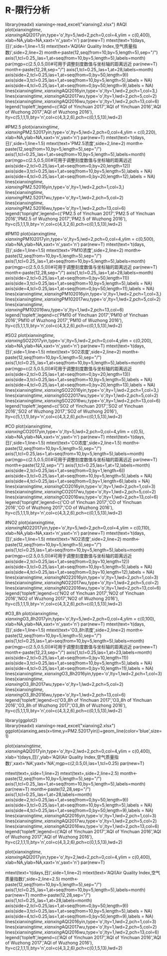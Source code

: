 # R-限行分析
library(readxl)
xianxing<-read_excel("xianxing2.xlsx")
#AQI
plot(xianxing$time,xianxing$AQI2017yin,type='o',lty=5,lwd=2,pch=0,col=4,ylim = c(0,400),
     xlab=NA,ylab=NA,xaxt='n',yaxt='n')
par(new=T)
mtext(text='t(days,日)',side=1,line=1.5)
mtext(text='AQI(Air Quality Index,空气质量指数)',side=2,line=2)
month<-paste(12,seq(from=10,by=5,length=5),sep="/")
axis(1,tcl=0.25,,las=1,at=seq(from=10,by=5,length=5),labels=month) 
par(mgp=c(2.5,0.5,0))#可用于调整刻度数值与坐标轴的距离远近
par(new=T)
month<-paste(12,28,sep="/")
axis(1,tcl=0.25,,las=1,at=28,labels=month) 
axis(side=2,tcl=0.25,las=1,at=seq(from=0,by=50,length=9))
axis(side=3,tcl=0.25,las=1,at=seq(from=10,by=5,length=5),labels = NA)
axis(side=4,tcl=0.25,las=1,at=seq(from=0,by=50,length=9),labels = NA)
lines(xianxing$time,xianxing$AQI2016yin,type='o',lty=1,lwd=2,pch=1,col=3,)
lines(xianxing$time,xianxing$AQI2017wu,type='o',lty=1,lwd=2,pch=5,col=2)
lines(xianxing$time,xianxing$AQI2016wu,type='o',lty=1,lwd=2,pch=13,col=6)
legend('topleft',legend=c('AQI of Yinchuan 2017','AQI of Yinchuan 2016','AQI of Wuzhong 2017','AQI of Wuzhong 2016'),
       lty=c(5,1,1,1),bty='n',col=c(4,3,2,6),pch=c(0,1,5,13),lwd=2)


#PM2.5
plot(xianxing$time,xianxing$PM2.52017yin,type='o',lty=5,lwd=2,pch=0,col=4,ylim = c(0,220),
     xlab=NA,ylab=NA,xaxt='n',yaxt='n')
par(new=T)
mtext(text='t(days,日)',side=1,line=1.5)
mtext(text='PM2.5浓度',side=2,line=2)
month<-paste(12,seq(from=10,by=5,length=5),sep="/")
axis(1,tcl=0.25,,las=1,at=seq(from=10,by=5,length=5),labels=month) 
par(mgp=c(2.5,0.5,0))#可用于调整刻度数值与坐标轴的距离远近
axis(side=2,tcl=0.25,las=1,at=seq(from=0,by=20,length=12))
axis(side=3,tcl=0.25,las=1,at=seq(from=10,by=5,length=5),labels = NA)
axis(side=4,tcl=0.25,las=1,at=seq(from=0,by=20,length=12),labels = NA)
lines(xianxing$time,xianxing$PM2.52016yin,type='o',lty=1,lwd=2,pch=1,col=3,)
lines(xianxing$time,xianxing$PM2.52017wu,type='o',lty=1,lwd=2,pch=5,col=2)
lines(xianxing$time,xianxing$PM2.52016wu,type='o',lty=1,lwd=2,pch=13,col=6)
legend('topright',legend=c('PM2.5 of Yinchuan 2017','PM2.5 of Yinchuan 2016','PM2.5 of Wuzhong 2017','PM2.5 of Wuzhong 2016'),
       lty=c(5,1,1,1),bty='n',col=c(4,3,2,6),pch=c(0,1,5,13),lwd=2)

#PM10
plot(xianxing$time,xianxing$PM102017yin,type='o',lty=5,lwd=2,pch=0,col=4,ylim = c(0,500),
     xlab=NA,ylab=NA,xaxt='n',yaxt='n')
par(new=T)
mtext(text='t(days,日)',side=1,line=1.5)
mtext(text='PM10浓度',side=2,line=2)
month<-paste(12,seq(from=10,by=5,length=5),sep="/")
axis(1,tcl=0.25,,las=1,at=seq(from=10,by=5,length=5),labels=month) 
par(mgp=c(2.5,0.5,0))#可用于调整刻度数值与坐标轴的距离远近
par(new=T)
month<-paste(12,28,sep="/")
axis(1,tcl=0.25,,las=1,at=28,labels=month) 
axis(side=2,tcl=0.25,las=1,at=seq(from=0,by=50,length=11))
axis(side=3,tcl=0.25,las=1,at=seq(from=10,by=5,length=5),labels = NA)
axis(side=4,tcl=0.25,las=1,at=seq(from=0,by=50,length=11),labels = NA)
lines(xianxing$time,xianxing$PM102016yin,type='o',lty=1,lwd=2,pch=1,col=3,)
lines(xianxing$time,xianxing$PM102017wu,type='o',lty=1,lwd=2,pch=5,col=2)
lines(xianxing$time,xianxing$PM102016wu,type='o',lty=1,lwd=2,pch=13,col=6)
legend('topleft',legend=c('PM10 of Yinchuan 2017','PM10 of Yinchuan 2016','PM10 of Wuzhong 2017','PM10 of Wuzhong 2016'),
       lty=c(5,1,1,1),bty='n',col=c(4,3,2,6),pch=c(0,1,5,13),lwd=2)


#SO2
plot(xianxing$time,xianxing$SO22017yin,type='o',lty=5,lwd=2,pch=0,col=4,ylim = c(0,200),
     xlab=NA,ylab=NA,xaxt='n',yaxt='n')
par(new=T)
mtext(text='t(days,日)',side=1,line=1.5)
mtext(text='SO2浓度',side=2,line=2)
month<-paste(12,seq(from=10,by=5,length=5),sep="/")
axis(1,tcl=0.25,,las=1,at=seq(from=10,by=5,length=5),labels=month) 
par(mgp=c(2.5,0.5,0))#可用于调整刻度数值与坐标轴的距离远近
axis(side=2,tcl=0.25,las=1,at=seq(from=0,by=20,length=13))
axis(side=3,tcl=0.25,las=1,at=seq(from=10,by=5,length=5),labels = NA)
axis(side=4,tcl=0.25,las=1,at=seq(from=0,by=20,length=13),labels = NA)
lines(xianxing$time,xianxing$SO22016yin,type='o',lty=1,lwd=2,pch=1,col=3,)
lines(xianxing$time,xianxing$SO22017wu,type='o',lty=1,lwd=2,pch=5,col=2)
lines(xianxing$time,xianxing$SO22016wu,type='o',lty=1,lwd=2,pch=13,col=6)
legend('topleft',legend=c('SO2 of Yinchuan 2017','SO2 of Yinchuan 2016','SO2 of Wuzhong 2017','SO2 of Wuzhong 2016'),
       lty=c(5,1,1,1),bty='n',col=c(4,3,2,6),pch=c(0,1,5,13),lwd=2)

#CO
plot(xianxing$time,xianxing$CO2017yin,type='o',lty=5,lwd=2,pch=0,col=4,ylim = c(0,5),
     xlab=NA,ylab=NA,xaxt='n',yaxt='n')
par(new=T)
mtext(text='t(days,日)',side=1,line=1.5)
mtext(text='CO浓度',side=2,line=1.5)
month<-paste(12,seq(from=10,by=5,length=5),sep="/")
axis(1,tcl=0.25,las=1,at=seq(from=10,by=5,length=5),labels=month) 
par(mgp=c(2.5,0.5,0))#可用于调整刻度数值与坐标轴的距离远近
par(new=T)
month<-paste(12,12,sep="/")
axis(1,tcl=0.25,las=1,at=12,labels=month) 
axis(side=2,tcl=0.25,las=1,at=seq(from=0,by=1,length=6))
axis(side=3,tcl=0.25,las=1,at=seq(from=10,by=5,length=5),labels = NA)
axis(side=4,tcl=0.25,las=1,at=seq(from=0,by=1,length=6),labels = NA)
lines(xianxing$time,xianxing$CO2016yin,type='o',lty=1,lwd=2,pch=1,col=3)
lines(xianxing$time,xianxing$CO2017wu,type='o',lty=1,lwd=2,pch=5,col=2)
lines(xianxing$time,xianxing$CO2016wu,type='o',lty=1,lwd=2,pch=13,col=6)
legend('topright',legend=c('CO of Yinchuan 2017','CO of Yinchuan 2016','CO of Wuzhong 2017','CO of Wuzhong 2016'),
       lty=c(5,1,1,1),bty='n',col=c(4,3,2,6),pch=c(0,1,5,13),lwd=2)

#NO2
plot(xianxing$time,xianxing$NO22017yin,type='o',lty=5,lwd=2,pch=0,col=4,ylim = c(0,110),
     xlab=NA,ylab=NA,xaxt='n',yaxt='n')
par(new=T)
mtext(text='t(days,日)',side=1,line=1.5)
mtext(text='NO2浓度',side=2,line=2)
month<-paste(12,seq(from=10,by=5,length=5),sep="/")
axis(1,tcl=0.25,las=1,at=seq(from=10,by=5,length=5),labels=month) 
par(mgp=c(2.5,0.5,0))#可用于调整刻度数值与坐标轴的距离远近
axis(side=2,tcl=0.25,las=1,at=seq(from=0,by=10,length=12))
axis(side=3,tcl=0.25,las=1,at=seq(from=10,by=5,length=5),labels = NA)
axis(side=4,tcl=0.25,las=1,at=seq(from=0,by=10,length=12),labels = NA)
lines(xianxing$time,xianxing$NO22016yin,type='o',lty=1,lwd=2,pch=1,col=3)
lines(xianxing$time,xianxing$NO22017wu,type='o',lty=1,lwd=2,pch=5,col=2)
lines(xianxing$time,xianxing$NO22016wu,type='o',lty=1,lwd=2,pch=13,col=6)
legend('topleft',legend=c('NO2 of Yinchuan 2017','NO2 of Yinchuan 2016','NO2 of Wuzhong 2017','NO2 of Wuzhong 2016'),
       lty=c(5,1,1,1),bty='n',col=c(4,3,2,6),pch=c(0,1,5,13),lwd=2)

#O3_8h
plot(xianxing$time,xianxing$O3_8h2017yin,type='o',lty=5,lwd=2,pch=0,col=4,ylim = c(0,100),
     xlab=NA,ylab=NA,xaxt='n',yaxt='n')
par(new=T)
mtext(text='t(days,日)',side=1,line=1.5)
mtext(text='O3_8h浓度',side=2,line=2)
month<-paste(12,seq(from=10,by=5,length=5),sep="/")
axis(1,tcl=0.25,las=1,at=seq(from=10,by=5,length=5),labels=month) 
par(mgp=c(2.5,0.5,0))#可用于调整刻度数值与坐标轴的距离远近
par(new=T)
month<-paste(12,23,sep="/")
axis(1,tcl=0.25,las=1,at=23,labels=month)
axis(side=2,tcl=0.25,las=1,at=seq(from=0,by=10,length=11))
axis(side=3,tcl=0.25,las=1,at=seq(from=10,by=5,length=5),labels = NA)
axis(side=4,tcl=0.25,las=1,at=seq(from=0,by=10,length=11),labels = NA)
lines(xianxing$time,xianxing$O3_8h2016yin,type='o',lty=1,lwd=2,pch=1,col=3)
lines(xianxing$time,xianxing$O3_8h2017wu,type='o',lty=1,lwd=2,pch=5,col=2)
lines(xianxing$time,xianxing$O3_8h2016wu,type='o',lty=1,lwd=2,pch=13,col=6)
legend('topleft',legend=c('O3_8h of Yinchuan 2017','O3_8h of Yinchuan 2016','O3_8h of Wuzhong 2017','O3_8h of Wuzhong 2016'),
       lty=c(5,1,1,1),bty='n',col=c(4,3,2,6),pch=c(0,1,5,13),lwd=2)



library(ggplot2)      
library(readxl)
xianxing<-read_excel("xianxing2.xlsx")
ggplot(xianxing,aes(x=time,y=PM2.52017yin))+geom_line(color='blue',size=1)







plot(xianxing$time,xianxing$AQI2017yin,type='o',lty=2,lwd=2,pch=0,col=4,ylim = c(0,400),
     xlab='t(days,日)',ylab='AQI(Air Quality Index,空气质量指数)',xaxt='NA',yaxt='NA',mgp=c(2,0.5,0),las=1,tcl=0.25)
par(new=T)

mtext(text=,side=1,line=2)
mtext(text=,side=2,line=2.5)
month<-paste(12,seq(from=10,by=5,length=5),sep="/")
axis(1,tcl=0.25,,las=1,at=seq(from=10,by=5,length=5),labels=month) 
par(new=T)
month<-paste(12,28,sep="/")
axis(1,tcl=0.25,,las=1,at=28,labels=month) 
axis(side=2,tcl=0.25,las=1,at=seq(from=0,by=50,length=9))
axis(side=3,tcl=0.25,las=1,at=seq(from=10,by=5,length=5),labels = NA)
axis(side=4,tcl=0.25,las=1,at=seq(from=0,by=50,length=9),labels = NA)
lines(xianxing$time,xianxing$AQI2016yin,type='o',lty=1,lwd=2,pch=1,col=3)
lines(xianxing$time,xianxing$AQI2017wu,type='o',lty=1,lwd=2,pch=5,col=2)
lines(xianxing$time,xianxing$AQI2016wu,type='o',lty=1,lwd=2,pch=13,col=6)
legend('topleft',legend=c('AQI of Yinchuan 2017','AQI of Yinchuan 2016','AQI of Wuzhong 2017','AQI of Wuzhong 2016'),
       lty=c(2,1,1,1),bty='n',col=c(4,3,2,6),pch=c(0,1,5,13),lwd=2)


plot(xianxing$time,xianxing$AQI2017yin,type='o',lty=2,lwd=2,pch=0,col=4,ylim = c(0,400),
     xlab=NA,ylab=NA,xaxt='n',yaxt='n')
par(new=T)

mtext(text='t(days,日)',side=1,line=2)
mtext(text='AQI(Air Quality Index,空气质量指数)',side=2,line=2.5)
month<-paste(12,seq(from=10,by=5,length=5),sep="/")
axis(1,tcl=0.25,,las=1,at=seq(from=10,by=5,length=5),labels=month) 
par(new=T)
month<-paste(12,28,sep="/")
axis(1,tcl=0.25,,las=1,at=28,labels=month) 
axis(side=2,tcl=0.25,las=1,at=seq(from=0,by=50,length=9))
axis(side=3,tcl=0.25,las=1,at=seq(from=10,by=5,length=5),labels = NA)
axis(side=4,tcl=0.25,las=1,at=seq(from=0,by=50,length=9),labels = NA)
lines(xianxing$time,xianxing$AQI2016yin,type='o',lty=1,lwd=2,pch=1,col=3)
lines(xianxing$time,xianxing$AQI2017wu,type='o',lty=1,lwd=2,pch=5,col=2)
lines(xianxing$time,xianxing$AQI2016wu,type='o',lty=1,lwd=2,pch=13,col=6)
legend('topleft',legend=c('AQI of Yinchuan 2017','AQI of Yinchuan 2016','AQI of Wuzhong 2017','AQI of Wuzhong 2016'),
       lty=c(2,1,1,1),bty='n',col=c(4,3,2,6),pch=c(0,1,5,13),lwd=2)
